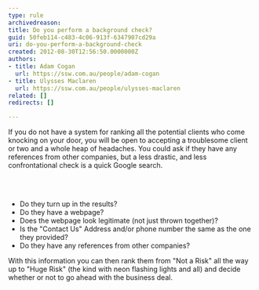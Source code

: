```yaml
---
type: rule
archivedreason: 
title: Do you perform a background check?
guid: 50feb114-c483-4c06-913f-6347907cd29a
uri: do-you-perform-a-background-check
created: 2012-08-30T12:56:50.0000000Z
authors:
- title: Adam Cogan
  url: https://ssw.com.au/people/adam-cogan
- title: Ulysses Maclaren
  url: https://ssw.com.au/people/ulysses-maclaren
related: []
redirects: []

---
```



<p>
                    If you do not have a system for ranking all the potential clients who come knocking on your door, you will be open to accepting a troublesome client or two and a whole heap of headaches.
                    You could ask if they have any references from other companies, but a less drastic, and less confrontational check is a quick Google search.
                </p>
<br><excerpt class='endintro'></excerpt><br>
<ul>
<li>Do they turn up in the results? </li>
<li>Do they have a webpage? </li>
<li>Does the webpage look legitimate (not just thrown together)? </li>
<li>Is the &quot;Contact Us&quot; Address and/or phone number the same as the one they provided? </li>
<li>Do they have any references from other companies? </li>
</ul>
<p>With this information you can then rank them from &quot;Not a Risk&quot; all the way up to &quot;Huge Risk&quot; (the kind with neon flashing lights and all) and decide whether or not to go ahead with the business deal.</p>


